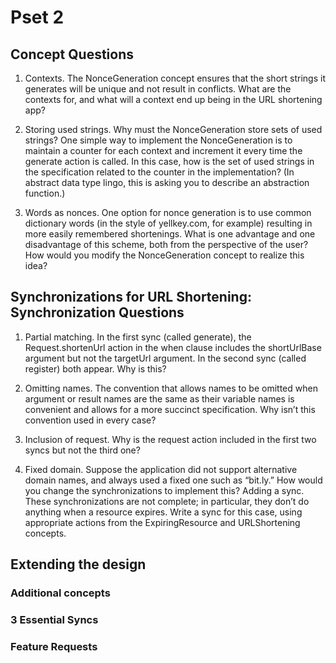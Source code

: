 # Pset 2

## Concept Questions

1. Contexts. The NonceGeneration concept ensures that the short strings it generates will be unique and not result in conflicts. What are the contexts for, and what will a context end up being in the URL shortening app?

2. Storing used strings. Why must the NonceGeneration store sets of used strings? One simple way to implement the NonceGeneration is to maintain a counter for each context and increment it every time the generate action is called. In this case, how is the set of used strings in the specification related to the counter in the implementation? (In abstract data type lingo, this is asking you to describe an abstraction function.)

3. Words as nonces. One option for nonce generation is to use common dictionary words (in the style of yellkey.com, for example) resulting in more easily remembered shortenings. What is one advantage and one disadvantage of this scheme, both from the perspective of the user? How would you modify the NonceGeneration concept to realize this idea?

## Synchronizations for URL Shortening: Synchronization Questions

1. Partial matching. In the first sync (called generate), the Request.shortenUrl action in the when clause includes the shortUrlBase argument but not the targetUrl argument. In the second sync (called register) both appear. Why is this?

2. Omitting names. The convention that allows names to be omitted when argument or result names are the same as their variable names is convenient and allows for a more succinct specification. Why isn’t this convention used in every case?

3. Inclusion of request. Why is the request action included in the first two syncs but not the third one?

4. Fixed domain. Suppose the application did not support alternative domain names, and always used a fixed one such as “bit.ly.” How would you change the synchronizations to implement this?
Adding a sync. These synchronizations are not complete; in particular, they don’t do anything when a resource expires. Write a sync for this case, using appropriate actions from the ExpiringResource and URLShortening concepts.

## Extending the design


### Additional concepts


### 3 Essential Syncs

### Feature Requests
